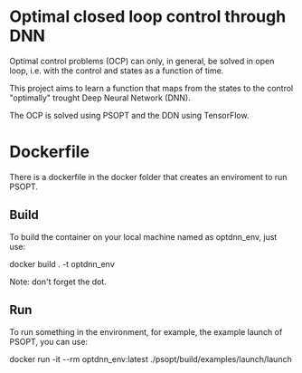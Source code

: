 # Optimal closed loop control through DNN

Optimal control problems (OCP) can only, in general, be solved in open loop, i.e. with the control and states
as a function of time.

This project aims to learn a function that maps from the states to the control "optimally" 
trought Deep Neural Network (DNN).

The OCP is solved using PSOPT and the DDN using TensorFlow.

# Dockerfile
There is a dockerfile in the docker folder that creates an enviroment to run PSOPT. 

## Build
To build the container on your local machine named as optdnn_env, just use: 

docker build . -t optdnn_env 

Note: don't forget the dot.

## Run 
To run something in the environment, for example, the example launch of PSOPT, you can use:

docker run -it --rm  optdnn_env:latest ./psopt/build/examples/launch/launch 
